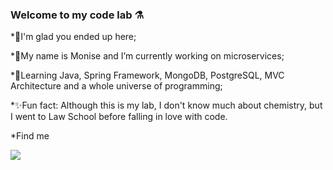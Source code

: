 ### Welcome to my code lab ⚗

*🧪I'm glad you ended up here;

*🔬My name is Monise and I’m currently working on microservices;

*🧫Learning Java, Spring Framework, MongoDB, PostgreSQL, MVC Architecture and a whole universe of programming;

*✨Fun fact: Although this is my lab, I don't know much about chemistry, but I went to Law School before falling in love with code.

*Find me 

[<img src="https://img.shields.io/badge/Monise%20Volinger-0077B5?style=flat&logo=linkedin&logoColor=white"/>](https://www.linkedin.com/in/monisevolinger)

<!--
**mvolinger/mvolinger** is a ✨ _special_ ✨ repository because its `README.md` (this file) appears on your GitHub profile.
